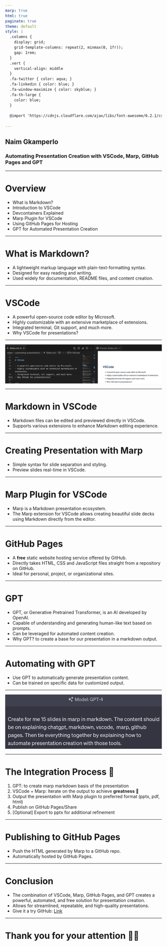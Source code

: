 ```yaml
---
marp: true
html: true
paginate: true
theme: default
style: |
  .columns {
    display: grid;
    grid-template-columns: repeat(2, minmax(0, 1fr));
    gap: 1rem;
  }
  .vert {
    vertical-align: middle
  }
  .fa-twitter { color: aqua; }
  .fa-linkedin { color: blue; }
  .fa-window-maximize { color: skyblue; }
  .fa-th-large {
    color: blue;
  }

  @import 'https://cdnjs.cloudflare.com/ajax/libs/font-awesome/6.2.1/css/all.min.css'

---
```

<!-- backgroundColor: #de1a76 -->
<!-- color: #fff -->

## Naim Gkamperlo
### Automating Presentation Creation with VSCode, Marp, GitHub Pages and GPT

---
# Overview

- What is Markdown?
- Introduction to VSCode
- Devcontainers Explained
- Marp Plugin for VSCode
- Using GitHub Pages for Hosting
- GPT for Automated Presentation Creation

---
# What is Markdown?

- A lightweight markup language with plain-text-formatting syntax.
- Designed for easy reading and writing.
- Used widely for documentation, README files, and content creation.

---
# VSCode

- A powerful open-source code editor by Microsoft.
- Highly customizable with an extensive marketplace of extensions.
- Integrated terminal, Git support, and much more.
- Why VSCode for presentations? 
---
![Image](./img/vscode-mdpreview.png)

---
# Markdown in VSCode

- Markdown files can be edited and previewed directly in VSCode.
- Supports various extensions to enhance Markdown editing experience.
---
# Creating Presentation with Marp

- Simple syntax for slide separation and styling.
- Preview slides real-time in VSCode.
---
# Marp Plugin for VSCode

- Marp is a Markdown presentation ecosystem.
- The Marp extension for VSCode allows creating beautiful slide decks using Markdown directly from the editor.

---
# GitHub Pages

- A **free** static website hosting service offered by GitHub.
- Directly takes HTML, CSS and JavaScript files straight from a repository on GitHub.
- Ideal for personal, project, or organizational sites.

---

# GPT

- GPT, or Generative Pretrained Transformer, is an AI developed by OpenAI.
- Capable of understanding and generating human-like text based on prompts.
- Can be leveraged for automated content creation.
- Why GPT? to create a base for our presentation in a markdown output.

---
# Automating with GPT

- Use GPT to automatically generate presentation content.
- Can be trained on specific data for customized output.

---

![Image](./img/prompt.png)

---
# The Integration Process 🧪

1. GPT: to create marp markdown basis of the presentation
2. VSCode + Marp: Iterate on the output to achieve **greatness** 👑
3. Output the presentation with Marp plugin to preferred format (pptx, pdf, html)
4. Publish on GitHub Pages/Share
5. [Optional] Export to pptx for additional refinement

---
# Publishing to GitHub Pages

- Push the HTML generated by Marp to a GitHub repo.
- Automatically hosted by GitHub Pages.

---

# Conclusion

- The combination of VSCode, Marp, GitHub Pages, and GPT creates a powerful, automated, and free solution for presentation creation.
- Allows for streamlined, repeatable, and high-quality presentations.
- Give it a try
  <i class="fa-brands fa-github"></i> GitHub: [Link](https://github.com/ngkamperlo/presentations)


--- 

# Thank you for your attention 🙇‍♂️

